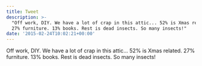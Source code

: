 ```yaml
---
title: Tweet
description: >-
  "Off work, DIY. We have a lot of crap in this attic... 52% is Xmas related.
  27% furniture. 13% books. Rest is dead insects. So many insects!"
date: '2015-02-24T10:02:21+00:00'
---
```

Off work, DIY. We have a lot of crap in this attic... 52% is Xmas related. 27% furniture. 13% books. Rest is dead insects. So many insects!
